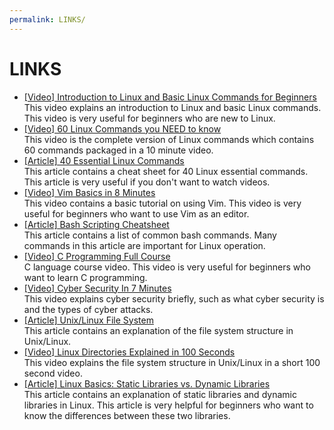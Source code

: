 ```yaml
---
permalink: LINKS/
---
```


# LINKS

* [[Video] Introduction to Linux and Basic Linux Commands for Beginners](https://youtu.be/IVquJh3DXUA?si=W0bT9dpQEv9vYreg)<br>
This video explains an introduction to Linux and basic Linux commands. This video is very useful for beginners who are new to Linux.
* [[Video] 60 Linux Commands you NEED to know](https://youtu.be/gd7BXuUQ91w?si=gZAfyMBcjgZvXskF)<br>
This video is the complete version of Linux commands which contains 60 commands packaged in a 10 minute video.
* [[Article] 40 Essential Linux Commands](https://www.hostinger.com/tutorials/linux-commands)<br>
This article contains a cheat sheet for 40 Linux essential commands. This article is very useful if you don't want to watch videos.
* [[Video] Vim Basics in 8 Minutes](https://youtu.be/ggSyF1SVFr4?si=fTMMxuGP3KVPI5tj)<br>
This video contains a basic tutorial on using Vim. This video is very useful for beginners who want to use Vim as an editor.
* [[Article] Bash Scripting Cheatsheet](https://devhints.io/bash)<br>
This article contains a list of common bash commands. Many commands in this article are important for Linux operation.
* [[Video] C Programming Full Course](https://www.youtube.com/watch?v=87SH2Cn0s9A)<br>
C language course video. This video is very useful for beginners who want to learn C programming.
* [[Video] Cyber Security In 7 Minutes](https://www.youtube.com/watch?v=inWWhr5tnEA)<br>
This video explains cyber security briefly, such as what cyber security is and the types of cyber attacks.
* [[Article] Unix/Linux File System](https://www.geeksforgeeks.org/unix-file-system/)<br>
This article contains an explanation of the file system structure in Unix/Linux.
* [[Video] Linux Directories Explained in 100 Seconds](https://www.youtube.com/watch?v=42iQKuQodW4)<br>
This video explains the file system structure in Unix/Linux in a short 100 second video.
* [[Article] Linux Basics: Static Libraries vs. Dynamic Libraries](https://medium.com/swlh/linux-basics-static-libraries-vs-dynamic-libraries-a7bcf8157779)<br>
This article contains an explanation of static libraries and dynamic libraries in Linux. This article is very helpful for beginners who want to know the differences between these two libraries. 

